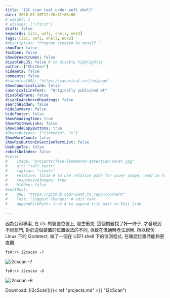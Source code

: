 ```yaml
---
title: "I2C scan tool under uefi shell"
date: 2020-05-20T12:26:31+08:00
# weight: 1
# aliases: ["/first"]
draft: false
keywords: [i2c, uefi, shell, edk2]
tags: [i2c, uefi, shell, edk2]
#description: "Program created by myself."
showToc: false
TocOpen: false
ShowBreadCrumbs: false
disableHLJS: false # to disable highlightjs
author: ["ChiChen"]
hidemeta: false
comments: false
#canonicalURL: "https://canonical.url/to/page"
ShowCanonicalLink: false
CanonicalLinkText: 	"Originally published at"
disableShare: false
disableAnchoredHeadings: false
searchHidden: false
hideSummary: false
hideFooter: false
ShowReadingTime: true
ShowPostNavLinks: false
ShowCodeCopyButtons: true
#ShareButtons: ["linkedin", "x"]
ShowWordCount: false
ShowRssButtonInSectionTermList: false
UseHugoToc: false
robotsNoIndex: false
#cover:
#    image: "projects/face-landmarks-detection/cover.jpg"
#    alt: "<alt text>"
#    caption: "<text>"
#    relative: false # To use relative path for cover image, used in hugo Page-bundles
#    responsiveImages: true
#    hidden: false
#editPost:
#    URL: "https://github.com/<path_to_repo>/content"
#    Text: "Suggest Changes" # edit text
#    appendFilePath: true # to append file path to Edit link

---
```

因為公司專案, 在 i2c 的裝置位置上, 發生衝突, 這個問題找了好一陣子, 才發現到不同部門, 對於這個裝置的位置說法的不同, 導致在溝通時產生誤解, 所以模仿 Linux 下的 i2cdetect, 做了一個在 UEFI shell 下的偵測程式, 在確認位置時能夠更直觀.

```shell
fs0:\> i2cscan -7
```
![i2cscan -7](../2020-05-20-1.png "i2cscan -7")
```shell
fs0:\> i2cscan -8
```
![i2cscan -8](../2020-05-20-2.png "i2cscan -8")

Download: [I2cScan]({{< ref "projects.md" >}} "I2cScan")  